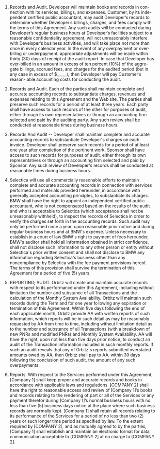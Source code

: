 1. Records and Audit. Developer will maintain books and records in con- nection with its services, billings, and expenses. Customer, by its inde- pendent certified public accountant, may audit Developer’s records to determine whether Developer’s billings, charges, and fees comply with the terms of this Agreement. Any such audits will be conducted during Developer’s regular business hours at Developer’s facilities subject to a reasonable confidentiality agreement, will not unreasonably interfere with Developer’s business activities, and will take place not more than once in every calendar year. In the event of any overpayment or over-billing or underpayment, appropriate adjustments will be made within thirty (30) days of receipt of the audit report. In case that Developer has over-billed in an amount in excess of ten percent (10%) of the aggre- gate billings, accrued fees, and charges for the audited period (but in any case in excess of $_____), then Developer will pay Customer’s reason- able accounting costs for conducting the audit.

2. Records and Audit. Each of the parties shall maintain complete and accurate accounting records to substantiate charges, revenues and expenses relating to this Agreement and the Web site. The parties shall preserve such records for a period of at least three years. Each party shall have access to such records of the other for purposes of audit, either through its own representatives or through an accounting firm selected and paid by the auditing party. Any such review shall be conducted at reasonable times during business hours.

3. Records And Audit -- Developer shall maintain complete and accurate accounting records to substantiate Developer's charges on each invoice. Developer shall preserve such records for a period of at least one year after completion of the pertinent work. Sponsor shall have access to such records for purposes of audit, either through its own representatives or through an accounting firm selected and paid by Sponsor. Any such review of Developer's records shall be conducted at reasonable times during business hours.

4. Selectica will use all commercially reasonable efforts to maintain
complete and accurate accounting records in connection with services
performed and materials provided hereunder, in accordance with
generally accepted accounting principles, to substantiate its charges.
BMW shall have the right to appoint an independent certified public
accountant, who is not compensated based on the results of the audit
and who is acceptable to Selectica (which acceptance shall not be
unreasonably withheld), to inspect the records of Selectica in order
to verify the charges set forth in the accounting records. Such audit
may only be performed once a year, upon reasonable prior notice and
during regular business hours and at BMW's expense. Unless necessary
to establish in a court of law BMW's right to payment of fees
hereunder, BMW's auditor shall hold all information obtained in strict
confidence, shall not disclose such information to any other person or
entity without Selectica's prior written consent and shall not
disclose to BMW any information regarding Selectica's business other
than any noncompliance by Selectica with the fee payment provisions
hereof. The terms of this provision shall survive the termination of
this Agreement for a period of five (5) years.

5. REPORTING; AUDIT. Orbitz will create and maintain accurate
records with respect to its performance under this Agreement, including without
limitation the number and substance of all Transactions and the calculation of
the Monthly System Availability. Orbitz will maintain such records during the
Term and for one year following any expiration or termination of this Agreement.
Within five days following the end of each applicable month, Orbitz provide AA
with written reports of such information, which reports will be in such detail
as may be reasonably requested by AA from time to time, including without
limitation detail as to the number and substance of all Transactions (with a
breakdown of new PNRs and modified PNRs) and Monthly System Availability. AA
will have the right, upon not less than five days prior notice, to conduct an
audit of the Transaction information included in such monthly reports. If such an audit reveals that any of Orbitz's reports submitted overstated amounts owed by AA, then Orbitz shall pay to AA, within 30 days following the conclusion of such audit, the amount of any such overpayments.

6. Reports. With respect to the Services performed under this Agreement,
[Company 1] shall keep proper and accurate records and books in accordance with applicable laws and regulations. [COMPANY 2] shall have the right to reasonable access and review of [Company 1]’s books and records relating to the rendering of part or all of the Services or any payment therefor during [Company 1]’s normal business hours with no less than five (5) business days notice at the place where such business records are normally kept. [Company 1] shall retain all records relating to its performance of the Services for a period of no less than two (2) years or such longer time period as specified by law. To the extent required by [COMPANY 2], and as mutually agreed to by the parties, [Company 1] shall establish and maintain an electronic format for data communication acceptable to [COMPANY 2] at no charge to [COMPANY 2].